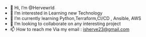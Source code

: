 - 👋 Hi, I’m @Hervewrld
- 👀 I’m interested in Learning new Technology 
- 🌱 I’m currently learning Python,Terraform,CI/CD , Ansible, AWS
- 💞️ I’m looking to collaborate on any interesting project
- 📫 How to reach me Via my email : isherve23@gmail.com

<!---
Hervewrld/Hervewrld is a ✨ special ✨ repository because its `README.md` (this file) appears on your GitHub profile.
You can click the Preview link to take a look at your changes.
--->
